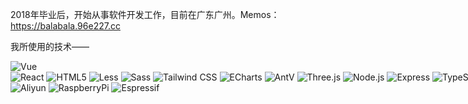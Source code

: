 2018年毕业后，开始从事软件开发工作，目前在广东广州。Memos：https://balabala.96e227.cc

我所使用的技术——

<img alt="Vue" src="https://img.shields.io/badge/-Vue-42b883?style=flat-square&logo=vue.js&logoColor=white" /><nobr>
<img alt="React" src="https://img.shields.io/badge/-React-087ea4?style=flat-square&logo=react&logoColor=white" />
<img alt="HTML5" src="https://img.shields.io/badge/-HTML5-E34F26?style=flat-square&logo=html5&logoColor=white" />
<img alt="Less" src="https://img.shields.io/badge/-Less-1d365d?style=flat-square&logo=less&logoColor=white" />
<img alt="Sass" src="https://img.shields.io/badge/-Sass-cc6699?style=flat-square&logo=sass&logoColor=white" />
<img alt="Tailwind CSS" src="https://img.shields.io/badge/-Tailwind CSS-38bdf8?style=flat-square&logo=Tailwind CSS&logoColor=white" />
<img alt="ECharts" src="https://img.shields.io/badge/-ECharts-aa314d?style=flat-square&logo=ApacheECharts&logoColor=white" />
<img alt="AntV" src="https://img.shields.io/badge/-AntV-976bff?style=flat-square&logo=Ant Design&logoColor=white" />
<img alt="Three.js" src="https://img.shields.io/badge/-Three.js-e25503?style=flat-square&logo=Three.js&logoColor=white" />
<img alt="Node.js" src="https://img.shields.io/badge/-Node.js-43853d?style=flat-square&logo=Node.js&logoColor=white" />
<img alt="Express" src="https://img.shields.io/badge/-Express-259dff?style=flat-square&logo=Express&logoColor=white" />
<img alt="TypeScript" src="https://img.shields.io/badge/-TypeScript-3178c6?style=flat-square&logo=TypeScript&logoColor=white" />
<img alt="PHP" src="https://img.shields.io/badge/-PHP-4d5a91?style=flat-square&logo=php&logoColor=white" />
<img alt="Python" src="https://img.shields.io/badge/-Python-427baa?style=flat-square&logo=Python&logoColor=white" />
<img alt="Linux" src="https://img.shields.io/badge/-Linux Shell-010101?style=flat-square&logo=linux&logoColor=white" />
<img alt="Nginx" src="https://img.shields.io/badge/-Nginx-009900?style=flat-square&logo=Nginx&logoColor=white" />
<img alt="Docker" src="https://img.shields.io/badge/-Docker-46a2f1?style=flat-square&logo=docker&logoColor=white" />
<img alt="Cloudflare" src="https://img.shields.io/badge/-Cloudflare-f68322?style=flat-square&logo=cloudflare&logoColor=white" />
<img alt="Electron" src="https://img.shields.io/badge/-Electron-547e8a?style=flat-square&logo=Electron&logoColor=white" /><nobr>
<img alt="Aliyun" src="https://img.shields.io/badge/-Aliyun-ff6a00?style=flat-square&logo=Alibaba Cloud&logoColor=white" />
<img alt="RaspberryPi" src="https://img.shields.io/badge/-RaspberryPi-c82253?style=flat-square&logo=raspberrypi&logoColor=white" />
<img alt="Espressif" src="https://img.shields.io/badge/-Espressif-e7352c?style=flat-square&logo=espressif&logoColor=white" />
